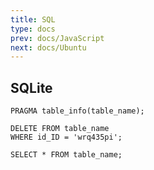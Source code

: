 ```yaml
---
title: SQL
type: docs
prev: docs/JavaScript
next: docs/Ubuntu
---
```


## SQLite
`PRAGMA table_info(table_name);`

```
DELETE FROM table_name
WHERE id_ID = 'wrq435pi';
```

`SELECT * FROM table_name;`
